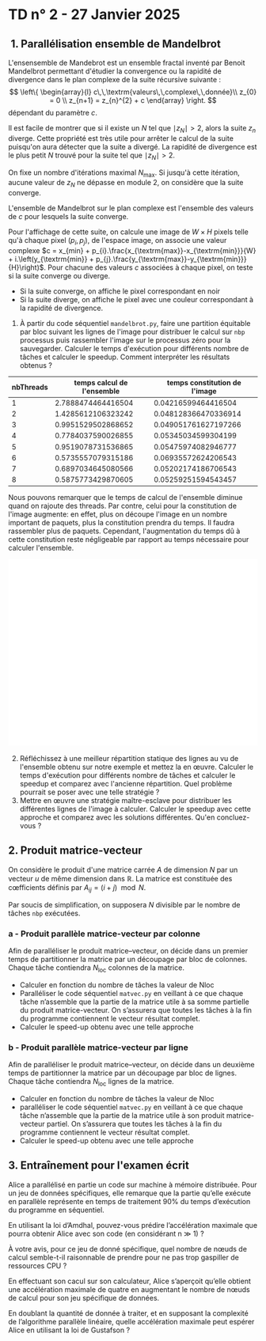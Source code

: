 # TD n° 2 - 27 Janvier 2025

##  1. Parallélisation ensemble de Mandelbrot

L'ensensemble de Mandebrot est un ensemble fractal inventé par Benoit Mandelbrot permettant d'étudier la convergence ou la rapidité de divergence dans le plan complexe de la suite récursive suivante :
$$
\left\{
\begin{array}{l}
    c\,\,\textrm{valeurs\,\,complexe\,\,donnée}\\
    z_{0} = 0 \\
    z_{n+1} = z_{n}^{2} + c
\end{array}
\right.
$$
dépendant du paramètre $c$.

Il est facile de montrer que si il existe un $N$ tel que $\mid z_{N} \mid > 2$, alors la suite $z_{n}$ diverge. Cette propriété est très utile pour arrêter le calcul de la suite puisqu'on aura détecter que la suite a divergé. La rapidité de divergence est le plus petit $N$ trouvé pour la suite tel que $\mid z_{N} \mid > 2$.

On fixe un nombre d'itérations maximal $N_{\textrm{max}}$. Si jusqu'à cette itération, aucune valeur de $z_{N}$ ne dépasse en module 2, on considère que la suite converge.

L'ensemble de Mandelbrot sur le plan complexe est l'ensemble des valeurs de $c$ pour lesquels la suite converge.

Pour l'affichage de cette suite, on calcule une image de $W\times H$ pixels telle qu'à chaque pixel $(p_{i},p_{j})$, de l'espace image, on associe une valeur complexe  $c = x_{min} + p_{i}.\frac{x_{\textrm{max}}-x_{\textrm{min}}}{W} + i.\left(y_{\textrm{min}} + p_{j}.\frac{y_{\textrm{max}}-y_{\textrm{min}}}{H}\right)$. Pour chacune des valeurs $c$ associées à chaque pixel, on teste si la suite converge ou diverge.

- Si la suite converge, on affiche le pixel correspondant en noir
- Si la suite diverge, on affiche le pixel avec une couleur correspondant à la rapidité de divergence.

1. À partir du code séquentiel `mandelbrot.py`, faire une partition équitable par bloc suivant les lignes de l'image pour distribuer le calcul sur `nbp` processus  puis rassembler l'image sur le processus zéro pour la sauvegarder. Calculer le temps d'exécution pour différents nombre de tâches et calculer le speedup. Comment interpréter les résultats obtenus ?  

 nbThreads | temps calcul de l'ensemble | temps constitution de l'image
 ----------|----------------------------|------------------------------
  1        | 2.7888474464416504         | 0.04216599464416504
  2        | 1.4285612106323242         | 0.048128366470336914
  3        | 0.9951529502868652         | 0.049051761627197266
  4        | 0.7784037590026855         | 0.05345034599304199
  5        | 0.9519078731536865         | 0.05475974082946777
  6        | 0.5735557079315186         | 0.06935572624206543
  7        | 0.6897034645080566         | 0.05202174186706543
  8        | 0.5875773429870605         | 0.05259251594543457  

Nous pouvons remarquer que le temps de calcul de l'ensemble diminue quand on rajoute des threads. Par contre, celui pour la constitution de l'image augmente: en effet, plus on découpe l'image en un nombre important de paquets, plus la constitution prendra du temps. Il faudra rassembler plus de paquets. Cependant, l'augmentation du temps dû à cette constitution reste négligeable par rapport au temps nécessaire pour calculer l'ensemble.  

![Alt text](https://github.com/thaddee95/OS02-MORGAND-Thaddee/blob/main/travaux_diriges/tp2/images/Mandelbrot_Q1.png)

2. Réfléchissez à une meilleur répartition statique des lignes au vu de l'ensemble obtenu sur notre exemple et mettez la en œuvre. Calculer le temps d'exécution pour différents nombre de tâches et calculer le speedup et comparez avec l'ancienne répartition. Quel problème pourrait se poser avec une telle stratégie ?
3. Mettre en œuvre une stratégie maître-esclave pour distribuer les différentes lignes de l'image à calculer. Calculer le speedup avec cette approche et comparez  avec les solutions différentes. Qu'en concluez-vous ?

## 2. Produit matrice-vecteur

On considère le produit d'une matrice carrée $A$ de dimension $N$ par un vecteur $u$ de même dimension dans $\mathbb{R}$. La matrice est constituée des cœfficients définis par $A_{ij} = (i+j) \mod N$. 

Par soucis de simplification, on supposera $N$ divisible par le nombre de tâches `nbp` exécutées.

### a - Produit parallèle matrice-vecteur par colonne

Afin de paralléliser le produit matrice–vecteur, on décide dans un premier temps de partitionner la matrice par un découpage par bloc de colonnes. Chaque tâche contiendra $N_{\textrm{loc}}$ colonnes de la matrice. 

- Calculer en fonction du nombre de tâches la valeur de Nloc
- Paralléliser le code séquentiel `matvec.py` en veillant à ce que chaque tâche n’assemble que la partie de la matrice utile à sa somme partielle du produit matrice-vecteur. On s’assurera que toutes les tâches à la fin du programme contiennent le vecteur résultat complet.
- Calculer le speed-up obtenu avec une telle approche

### b - Produit parallèle matrice-vecteur par ligne

Afin de paralléliser le produit matrice–vecteur, on décide dans un deuxième temps de partitionner la matrice par un découpage par bloc de lignes. Chaque tâche contiendra $N_{\textrm{loc}}$ lignes de la matrice.

- Calculer en fonction du nombre de tâches la valeur de Nloc
- paralléliser le code séquentiel `matvec.py` en veillant à ce que chaque tâche n’assemble que la partie de la matrice utile à son produit matrice-vecteur partiel. On s’assurera que toutes les tâches à la fin du programme contiennent le vecteur résultat complet.
- Calculer le speed-up obtenu avec une telle approche

## 3. Entraînement pour l'examen écrit

Alice a parallélisé en partie un code sur machine à mémoire distribuée. Pour un jeu de données spécifiques, elle remarque que la partie qu’elle exécute en parallèle représente en temps de traitement 90% du temps d’exécution du programme en séquentiel.

En utilisant la loi d’Amdhal, pouvez-vous prédire l’accélération maximale que pourra obtenir Alice avec son code (en considérant n ≫ 1) ?

À votre avis, pour ce jeu de donné spécifique, quel nombre de nœuds de calcul semble-t-il raisonnable de prendre pour ne pas trop gaspiller de ressources CPU ?

En effectuant son cacul sur son calculateur, Alice s’aperçoit qu’elle obtient une accélération maximale de quatre en augmentant le nombre de nœuds de calcul pour son jeu spécifique de données.

En doublant la quantité de donnée à traiter, et en supposant la complexité de l’algorithme parallèle linéaire, quelle accélération maximale peut espérer Alice en utilisant la loi de Gustafson ?

